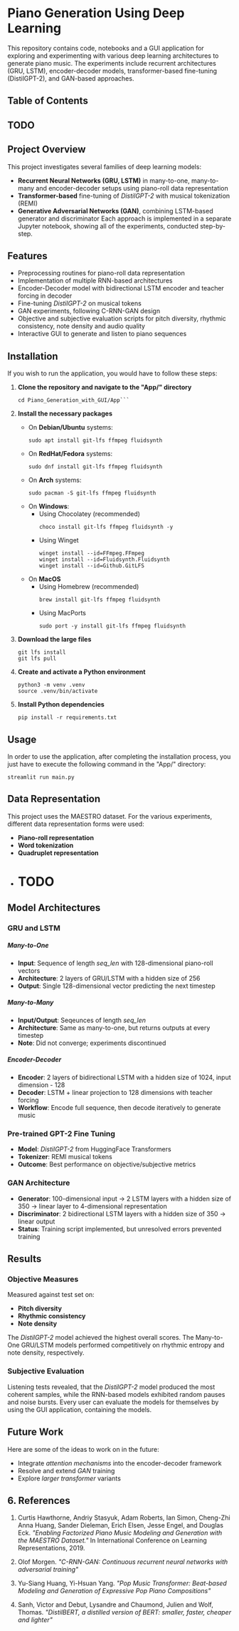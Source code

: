 # **Piano Generation Using Deep Learning**

This repository contains code, notebooks and a GUI application for exploring and experimenting with various deep learning architectures to generate piano music. The experiments include recurrent architectures (GRU, LSTM), encoder-decoder models, transformer-based fine-tuning (DistilGPT-2), and GAN-based approaches.

## **Table of Contents**

## TODO

## **Project Overview**

This project investigates several families of deep learning models:
  - **Recurrent Neural Networks (GRU, LSTM)** in many-to-one, many-to-many and encoder-decoder setups using piano-roll data representation
  - **Transformer-based** fine-tuning of *DistilGPT-2* with musical tokenization (REMI)
  - **Generative Adversarial Networks (GAN)**, combining LSTM-based generator and discriminator
Each approach is implemented in a separate Jupyter notebook, showing all of the experiments, conducted step-by-step.

## **Features**

  - Preprocessing routines for piano-roll data representation
  - Implementation of multiple RNN-based architectures
  - Encoder-Decoder model with bidirectional LSTM encoder and teacher forcing in decoder
  - Fine-tuning *DistilGPT-2* on musical tokens
  - GAN experiments, following C-RNN-GAN design
  - Objective and subjective evaluation scripts for pitch diversity, rhythmic consistency, note density and audio quality
  - Interactive GUI to generate and listen to piano sequences

## **Installation**

If you wish to run the application, you would have to follow these steps:

  1. **Clone the repository and navigate to the "App/" directory**
     ```git clone https://github.com/GecataGoranov/Piano_Generation_with_GUI.git
     cd Piano_Generation_with_GUI/App```
  3. **Install the necessary packages**
     - On **Debian/Ubuntu** systems:
       ```
       sudo apt install git-lfs ffmpeg fluidsynth
       ```
     - On **RedHat/Fedora** systems:
        ```
       sudo dnf install git-lfs ffmpeg fluidsynth
        ```
     - On **Arch** systems:
       ```
       sudo pacman -S git-lfs ffmpeg fluidsynth
       ```
     - On **Windows**:
       - Using Chocolatey (recommended)
          ```
         choco install git-lfs ffmpeg fluidsynth -y
          ```
       - Using Winget
          ```
          winget install --id=FFmpeg.FFmpeg
          winget install --id=Fluidsynth.Fluidsynth
          winget install --id=Github.GitLFS
          ```
      - On **MacOS**
        - Using Homebrew (recommended)
          ```
          brew install git-lfs ffmpeg fluidsynth
          ```
        - Using MacPorts
          ```
          sudo port -y install git-lfs ffmpeg fluidsynth
          ```
  4. **Download the large files**
     
     ```
     git lfs install
     git lfs pull
     ```
  6. **Create and activate a Python environment**
     
     ```
     python3 -m venv .venv
     source .venv/bin/activate
     ```
  8. **Install Python dependencies**
     
     ```
     pip install -r requirements.txt
     ```

## **Usage**

In order to use the application, after completing the installation process, you just have to execute the following command in the "App/" directory:
```
streamlit run main.py
```

## **Data Representation**

This project uses the MAESTRO dataset. For the various experiments, different data representation forms were used:
  - **Piano-roll representation**
  - **Word tokenization**
  - **Quadruplet representation**
  - # **TODO**

## **Model Architectures**

### **GRU and LSTM**

##### **Many-to-One**

  - **Input**: Sequence of length *seq_len* with 128-dimensional piano-roll vectors
  - **Architecture**: 2 layers of GRU/LSTM with a hidden size of 256
  - **Output**: Single 128-dimensional vector predicting the next timestep

##### **Many-to-Many**
  - **Input/Output**: Seqeunces of length *seq_len*
  - **Architecture**: Same as many-to-one, but returns outputs at every timestep
  - **Note**: Did not converge; experiments discontinued

##### **Encoder-Decoder**
  - **Encoder**: 2 layers of bidirectional LSTM with a hidden size of 1024, input dimension - 128
  - **Decoder**: LSTM + linear projection to 128 dimensions with teacher forcing
  - **Workflow**: Encode full sequence, then decode iteratively to generate music

### **Pre-trained GPT-2 Fine Tuning**
  - **Model**: *DistilGPT-2* from HuggingFace Transformers
  - **Tokenizer**: REMI musical tokens
  - **Outcome**: Best performance on objective/subjective metrics

### **GAN Architecture**
  - **Generator**: 100-dimensional input -> 2 LSTM layers with a hidden size of 350 -> linear layer to 4-dimensional representation
  - **Discriminator**: 2 bidirectional LSTM layers with a hidden size of 350 -> linear output
  - **Status**: Training script implemented, but unresolved errors prevented training

## **Results**

### **Objective Measures**

Measured against test set on:
  - **Pitch diversity**
  - **Rhythmic consistency**
  - **Note density**

The *DistilGPT-2* model achieved the highest overall scores. The Many-to-One GRU/LSTM models performed competitively on rhythmic entropy and note density, respectively.

### **Subjective Evaluation**

Listening tests revealed, that the *DistilGPT-2* model produced the most coherent samples, while the RNN-based models exhibited random pauses and noise bursts. Every user can evaluate the models for themselves by using the GUI application, containing the models.

## **Future Work**
Here are some of the ideas to work on in the future:
  - Integrate *attention mechanisms* into the encoder-decoder framework
  - Resolve and extend *GAN* training
  - Explore *larger transformer* variants

## **6. References**
1. Curtis Hawthorne, Andriy Stasyuk, Adam Roberts, Ian Simon, Cheng-Zhi Anna Huang,
  Sander Dieleman, Erich Elsen, Jesse Engel, and Douglas Eck. *"Enabling
  Factorized Piano Music Modeling and Generation with the MAESTRO Dataset."*
  In International Conference on Learning Representations, 2019.

2. Olof Morgen. *"C-RNN-GAN: Continuous recurrent neural networks with adversarial training"*

3. Yu-Siang Huang, Yi-Hsuan Yang. *"Pop Music Transformer: Beat-based Modeling and Generation of Expressive Pop Piano Compositions"*

4. Sanh, Victor and Debut, Lysandre and Chaumond, Julien and Wolf, Thomas. *"DistilBERT, a distilled version of BERT: smaller, faster, cheaper and lighter"*
